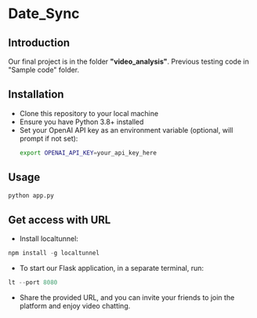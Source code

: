 # Date_Sync

## Introduction

Our final project is in the folder **"video_analysis"**. Previous testing code in "Sample code" folder.

## Installation

- Clone this repository to your local machine
- Ensure you have Python 3.8+ installed
- Set your OpenAI API key as an environment variable (optional, will prompt if not set):
  ```bash
  export OPENAI_API_KEY=your_api_key_here
  ```

## Usage

```python
python app.py
```

## Get access with URL

- Install localtunnel:

```python
npm install -g localtunnel
```

- To start our Flask application, in a separate terminal, run:

```python
lt --port 8080
```

- Share the provided URL, and you can invite your friends to join the platform and enjoy video chatting.
